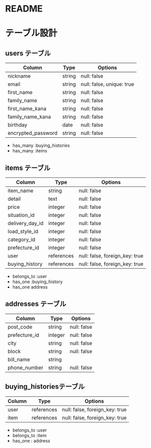 # README

# テーブル設計

## users テーブル

| Column             | Type   | Options                   |
| ------------------ | ------ | ------------------------- |
| nickname           | string | null: false               |
| email              | string | null: false, unique: true |
| first_name         | string | null: false               |
| family_name        | string | null: false               |
| first_name_kana    | string | null: false               |
| family_name_kana   | string | null: false               |
| birthday           | date   | null: false               |
| encrypted_password | string | null: false               |

- has_many :buying_histories
- has_many :items

## items テーブル

| Column             | Type       | Options                        |
| ------------------ | ---------- | ------------------------------ |
| item_name          | string     | null: false                    |
| detail             | text       | null: false                    |
| price              | integer    | null: false                    |
| situation_id       | integer    | null: false                    |
| delivery_day_id    | integer    | null: false                    |
| load_style_id      | integer    | null: false                    |
| category_id        | integer    | null: false                    |
| prefecture_id      | integer    | null: false                    |
| user               | references | null: false, foreign_key: true |
| buying_history     | references | null: false, foreign_key: true |

- belongs_to :user
- has_one :buying_history
- has_one address

## addresses テーブル

| Column             | Type       | Options                        |
| ------------------ | ---------- | ------------------------------ |
| post_code          | string     | null: false                    |
| prefecture_id      | integer    | null: false                    |
| city               | string     | null: false                    |
| block              | string     | null: false                    |
| bill_name          | string     |                                |
| phone_number       | string     | null: false                    |



## buying_historiesテーブル

| Column             | Type       | Options                        |
| ------------------ | ---------- | ------------------------------ |
| user               | references | null: false, foreign_key: true |
| item               | references | null: false, foreign_key: true |

- belongs_to :user
- belongs_to :item
- has_one : address
